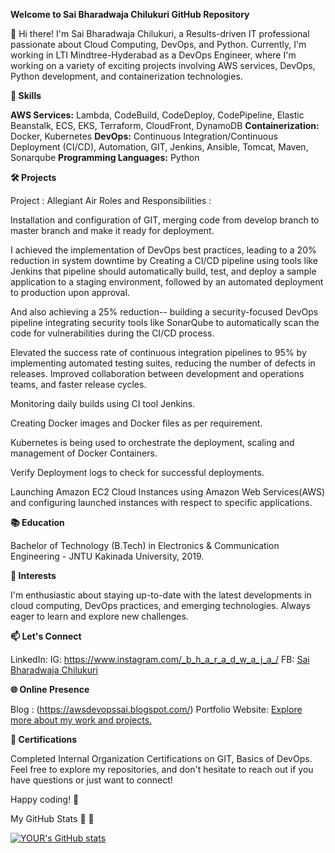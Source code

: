 **Welcome to Sai Bharadwaja Chilukuri GitHub Repository**

👋 Hi there! I'm Sai Bharadwaja Chilukuri, a Results-driven IT professional passionate about Cloud Computing, DevOps, and Python. Currently, I'm working in LTI Mindtree-Hyderabad as a DevOps Engineer, where I'm working on a variety of exciting projects involving AWS services, DevOps, Python development, and containerization technologies.  

**🔧 Skills**

**AWS Services:** Lambda, CodeBuild, CodeDeploy, CodePipeline, Elastic Beanstalk, ECS, EKS, Terraform, CloudFront, DynamoDB
**Containerization:** Docker, Kubernetes
**DevOps:** Continuous Integration/Continuous Deployment (CI/CD), Automation, GIT, Jenkins, Ansible, Tomcat, Maven, Sonarqube
**Programming Languages:** Python

**🛠️ Projects**

Project : Allegiant Air
Roles and Responsibilities : 

Installation and configuration of GIT, merging code from develop branch to master branch and make it ready for deployment.

I achieved the implementation of DevOps best practices, leading to a 20% reduction in system downtime by Creating a CI/CD pipeline using tools like Jenkins that pipeline should automatically build, test, and deploy a sample application to a staging environment, followed by an automated deployment to production upon approval.

And also achieving a 25% reduction-- building a security-focused DevOps pipeline integrating security tools like SonarQube to automatically scan the code for vulnerabilities during the CI/CD process.

Elevated the success rate of continuous integration pipelines to 95% by implementing automated testing suites, reducing the number of defects in releases.
Improved collaboration between development and operations teams, and faster release cycles.

Monitoring daily builds using CI tool Jenkins.

Creating Docker images and Docker files as per requirement.

Kubernetes is being used to orchestrate the deployment, scaling and management of 
Docker Containers.

Verify Deployment logs to check for successful deployments.

Launching Amazon EC2 Cloud Instances using Amazon Web Services(AWS) and configuring launched instances with respect to specific applications.

**📚 Education**

Bachelor of Technology (B.Tech) in Electronics & Communication Engineering - JNTU Kakinada University, 2019.

**🌱 Interests**

I'm enthusiastic about staying up-to-date with the latest developments in cloud computing, DevOps practices, and emerging technologies. Always eager to learn and explore new challenges.

**📫 Let's Connect**

LinkedIn: 
IG: https://www.instagram.com/_b_h_a_r_a_d_w_a_j_a_/ 
FB: [Sai Bharadwaja Chilukuri](https://www.facebook.com/saibharadwaja.chilukuri/)

**🌐 Online Presence**

Blog : (https://awsdevopssai.blogspot.com/)
Portfolio Website: [Explore more about my work and projects.](https://www.awsdevopssai.co.in/)

**📖 Certifications**

Completed Internal Organization Certifications on GIT, Basics of DevOps.
Feel free to explore my repositories, and don't hesitate to reach out if you have questions or just want to connect!

Happy coding! 🚀

My GitHub Stats 🚀 🚀

[![YOUR's GitHub stats](https://github-readme-stats.vercel.app/api?username=SaiBharadwajaChilukuri&theme=vue-dark&show_icons=true)](https://github.com/anuraghazra/github-readme-stats)

